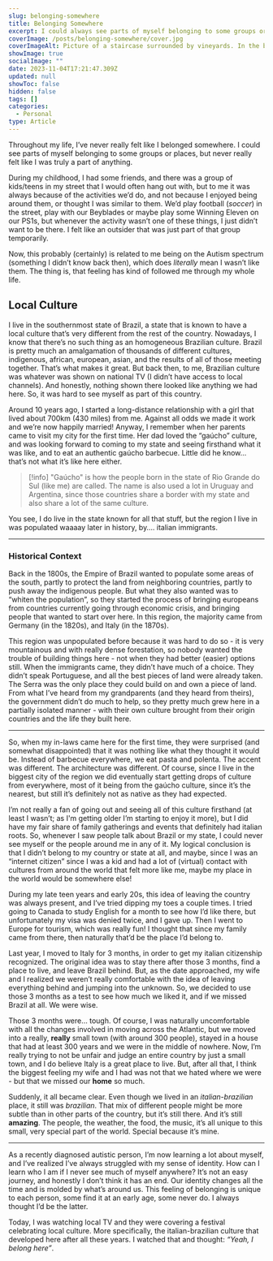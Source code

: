 ```yaml
---
slug: belonging-somewhere
title: Belonging Somewhere
excerpt: I could always see parts of myself belonging to some groups or places, but never really felt like I was truly a part of anything.
coverImage: /posts/belonging-somewhere/cover.jpg
coverImageAlt: Picture of a staircase surrounded by vineyards. In the background, a church tower and the blue sky.
showImage: true
socialImage: ""
date: 2023-11-04T17:21:47.309Z
updated: null
showToc: false
hidden: false
tags: []
categories:
  - Personal
type: Article
---
```


Throughout my life, I’ve never really felt like I belonged somewhere. I could see parts of myself belonging to some groups or places, but never really felt like I was truly a part of anything.

During my childhood, I had some friends, and there was a group of kids/teens in my street that I would often hang out with, but to me it was always because of the activities we’d do, and not because I enjoyed being around them, or thought I was similar to them. We’d play football (*soccer*) in the street, play with our Beyblades or maybe play some Winning Eleven on our PS1s, but whenever the activity wasn’t one of these things, I just didn’t want to be there. I felt like an outsider that was just part of that group temporarily.

Now, this probably (certainly) is related to me being on the Autism spectrum (something I didn’t know back then), which does *literally* mean I wasn’t like them. The thing is, that feeling has kind of followed me through my whole life.

## Local Culture

I live in the southernmost state of Brazil, a state that is known to have a local culture that’s very different from the rest of the country. Nowadays, I know that there’s no such thing as an homogeneous Brazilian culture. Brazil is pretty much an amalgamation of thousands of different cultures, indigenous, african, european, asian, and the results of all of those meeting together. That’s what makes it great. But back then, to me, Brazilian culture was whatever was shown on national TV (I didn’t have access to local channels). And honestly, nothing shown there looked like anything we had here. So, it was hard to see myself as part of this country.

Around 10 years ago, I started a long-distance relationship with a girl that lived about 700km (430 miles) from me. Against all odds we made it work and we’re now happily married! Anyway, I remember when her parents came to visit my city for the first time. Her dad loved the “gaúcho” culture, and was looking forward to coming to my state and seeing firsthand what it was like, and to eat an authentic gaúcho barbecue. Little did he know… that’s not what it’s like here either.

> [!info]
> "Gaúcho" is how the people born in the state of Rio Grande do Sul (like me) are called. The name is also used a lot in Uruguay and Argentina, since those countries share a border with my state and also share a lot of the same culture.

You see, I do live in the state known for all that stuff, but the region I live in was populated waaaay later in history, by…. italian immigrants.

---

### Historical Context

Back in the 1800s, the Empire of Brazil wanted to populate some areas of the south, partly to protect the land from neighboring countries, partly to push away the indigenous people. But what they also wanted was to “whiten the population”, so they started the process of bringing europeans from countries currently going through economic crisis, and bringing people that wanted to start over here. In this region, the majority came from Germany (in the 1820s), and Italy (in the 1870s).

This region was unpopulated before because it was hard to do so - it is very mountainous and with really dense forestation, so nobody wanted the trouble of building things here - not when they had better (easier) options still. When the immigrants came, they didn’t have much of a choice. They didn’t speak Portuguese, and all the best pieces of land were already taken. The Serra was the only place they could build on and own a piece of land. From what I’ve heard from my grandparents (and they heard from theirs), the government didn’t do much to help, so they pretty much grew here in a partially isolated manner - with their own culture brought from their origin countries and the life they built here.

---

So, when my in-laws came here for the first time, they were surprised (and somewhat disappointed) that it was nothing like what they thought it would be. Instead of barbecue everywhere, we eat pasta and polenta. The accent was different. The architecture was different. Of course, since I live in the biggest city of the region we did eventually start getting drops of culture from everywhere, most of it being from the gaúcho culture, since it’s the nearest, but still it’s definitely not as native as they had expected.


I’m not really a fan of going out and seeing all of this culture firsthand (at least I wasn’t; as I'm getting older I’m starting to enjoy it more), but I did have my fair share of family gatherings and events that definitely had italian roots. So, whenever I saw people talk about Brazil or my state, I could never see myself or the people around me in any of it. My logical conclusion is that I didn’t belong to my country or state at all, and maybe, since I was an “internet citizen” since I was a kid and had a lot of (virtual) contact with cultures from around the world that felt more like me, maybe my place in the world would be somewhere else!

During my late teen years and early 20s, this idea of leaving the country was always present, and I’ve tried dipping my toes a couple times. I tried going to Canada to study English for a month to see how I’d like there, but unfortunately my visa was denied twice, and I gave up. Then I went to Europe for tourism, which was really fun! I thought that since my family came from there, then naturally that’d be the place I’d belong to.

Last year, I moved to Italy for 3 months, in order to get my italian citizenship recognized. The original idea was to stay there after those 3 months, find a place to live, and leave Brazil behind. But, as the date approached, my wife and I realized we weren’t really comfortable with the idea of leaving everything behind and jumping into the unknown. So, we decided to use those 3 months as a test to see how much we liked it, and if we missed Brazil at all. We were wise.

Those 3 months were… tough. Of course, I was naturally uncomfortable with all the changes involved in moving across the Atlantic, but we moved into a really, **really** small town (with around 300 people), stayed in a house that had at least 300 years and we were in the middle of nowhere. Now, I’m really trying to not be unfair and judge an entire country by just a small town, and I do believe Italy is a great place to live. But, after all that, I think the biggest feeling my wife and I had was not that we hated where we were - but that we missed our **home** so much.

Suddenly, it all became clear. Even though we lived in an *italian-brazilian* place, it still was *brazilian*. That mix of different people might be more subtle than in other parts of the country, but it’s still there. And it’s still **amazing**. The people, the weather, the food, the music, it’s all unique to this small, very special part of the world. Special because it’s mine. 

---

As a recently diagnosed autistic person, I’m now learning a lot about myself, and I’ve realized I’ve always struggled with my sense of identity. How can I learn who I am if I never see much of myself anywhere? It’s not an easy journey, and honestly I don’t think it has an end. Our identity changes all the time and is molded by what’s around us. This feeling of belonging is unique to each person, some find it at an early age, some never do. I always thought I’d be the latter. 

Today, I was watching local TV and they were covering a festival celebrating local culture. More specifically, the italian-brazilian culture that developed here after all these years. I watched that and thought: *“Yeah, I belong here”*.